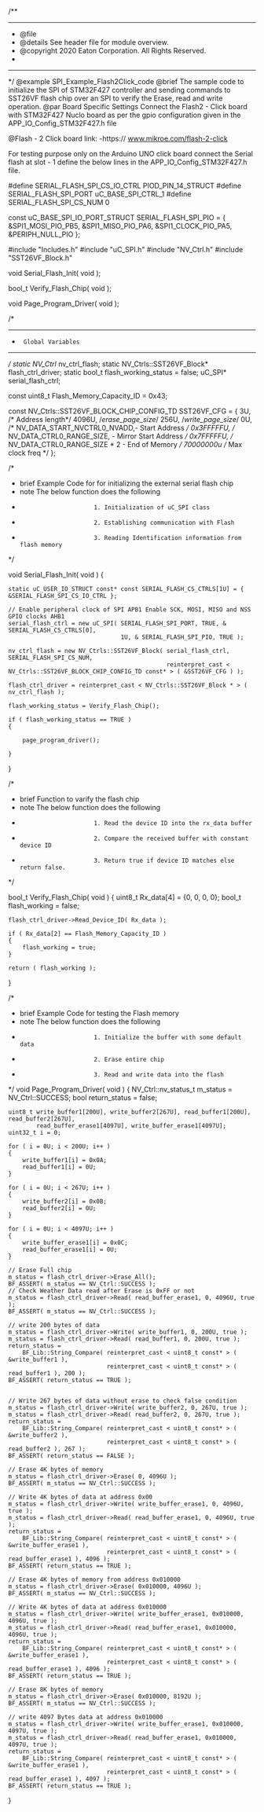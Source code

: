 /**
 *****************************************************************************************
 * @file
 * @details See header file for module overview.
 * @copyright 2020 Eaton Corporation. All Rights Reserved.
 *
 *****************************************************************************************
 */
@example SPI_Example_Flash2Click_code
@brief The sample code to initialize the SPI of STM32F427 controller and sending commands to
SST26VF flash chip over an SPI to verify the Erase, read and write operation.
@par Board Specific Settings
Connect the Flash2 - Click board with STM32F427 Nuclo board as per the gpio
configuration given in the APP_IO_Config_STM32F427.h file

@Flash - 2 Click board link: -https:// www.mikroe.com/flash-2-click

For testing purpose only on the Arduino UNO click board connect the Serial flash at slot - 1
define the below lines in the APP_IO_Config_STM32F427.h file.

#define SERIAL_FLASH_SPI_CS_IO_CTRL             PIOD_PIN_14_STRUCT
#define SERIAL_FLASH_SPI_PORT                   uC_BASE_SPI_CTRL_1
#define SERIAL_FLASH_SPI_CS_NUM                 0

const uC_BASE_SPI_IO_PORT_STRUCT SERIAL_FLASH_SPI_PIO =
{ &SPI1_MOSI_PIO_PB5, &SPI1_MISO_PIO_PA6, &SPI1_CLOCK_PIO_PA5, &PERIPH_NULL_PIO };


#include "Includes.h"
#include "uC_SPI.h"
#include "NV_Ctrl.h"
#include "SST26VF_Block.h"

void Serial_Flash_Init( void );

bool_t Verify_Flash_Chip( void );

void Page_Program_Driver( void );

/*
 *****************************************************************************************
 *		Global Variables
 *****************************************************************************************
 */
static NV_Ctrl* nv_ctrl_flash;
static NV_Ctrls::SST26VF_Block* flash_ctrl_driver;
static bool_t flash_working_status = false;
uC_SPI* serial_flash_ctrl;

const uint8_t Flash_Memory_Capacity_ID = 0x43;

const NV_Ctrls::SST26VF_BLOCK_CHIP_CONFIG_TD SST26VF_CFG =
{
	3U,
	/* Address length*/
	4096U,
	/*erase_page_size*/
	256U,
	/*write_page_size*/
	0U,
	/* NV_DATA_START_NVCTRL0_NVADD,- Start Address */
	0x3FFFFFU,
	/* NV_DATA_CTRL0_RANGE_SIZE,	- Mirror Start Address */
	0x7FFFFFU,
	/* NV_DATA_CTRL0_RANGE_SIZE * 2 - End of Memory */
	70000000u
	/* Max clock freq */
};


/*
 * brief                    Example Code for for initializing the external serial flash chip
 * note                     The below function does the following
 *                          1. Initialization of uC_SPI class
 *                          2. Establishing communication with Flash
 *                          3. Reading Identification information from flash memory
 */

void Serial_Flash_Init( void )
{

	static uC_USER_IO_STRUCT const* const SERIAL_FLASH_CS_CTRLS[1U] = { &SERIAL_FLASH_SPI_CS_IO_CTRL };

	// Enable peripheral clock of SPI APB1 Enable SCK, MOSI, MISO and NSS GPIO clocks AHB1
	serial_flash_ctrl = new uC_SPI( SERIAL_FLASH_SPI_PORT, TRUE, & SERIAL_FLASH_CS_CTRLS[0],
									1U, & SERIAL_FLASH_SPI_PIO, TRUE );

	nv_ctrl_flash = new NV_Ctrls::SST26VF_Block( serial_flash_ctrl, SERIAL_FLASH_SPI_CS_NUM,
												 reinterpret_cast < NV_Ctrls::SST26VF_BLOCK_CHIP_CONFIG_TD const* > ( &SST26VF_CFG ) );

	flash_ctrl_driver = reinterpret_cast < NV_Ctrls::SST26VF_Block * > ( nv_ctrl_flash );

	flash_working_status = Verify_Flash_Chip();

	if ( flash_working_status == TRUE )
	{

		page_program_driver();

	}
}

/*
 * brief                    Function to varify the flash chip
 * note                     The below function does the following
 *                          1. Read the device ID into the rx_data buffer
 *                          2. Compare the received buffer with constant device ID
 *                          3. Return true if device ID matches else return false.
 */

bool_t Verify_Flash_Chip( void )
{
	uint8_t Rx_data[4] = {0, 0, 0, 0};
	bool_t flash_working = false;

	flash_ctrl_driver->Read_Device_ID( Rx_data );

	if ( Rx_data[2] == Flash_Memory_Capacity_ID )
	{
		flash_working = true;
	}

	return ( flash_working );
}

/*
 * brief                    Example Code for testing the Flash memory
 * note                     The below function does the following
 *                          1. Initialize the buffer with some default data
 *                          2. Erase entire chip
 *                          3. Read and write data into the flash
 */
void Page_Program_Driver( void )
{
	NV_Ctrl::nv_status_t m_status = NV_Ctrl::SUCCESS;
	bool return_status = false;

	uint8_t write_buffer1[200U], write_buffer2[267U], read_buffer1[200U], read_buffer2[267U],
			read_buffer_erase1[4097U], write_buffer_erase1[4097U];
	uint32_t i = 0;

	for ( i = 0U; i < 200U; i++ )
	{
		write_buffer1[i] = 0x0A;
		read_buffer1[i] = 0U;
	}

	for ( i = 0U; i < 267U; i++ )
	{
		write_buffer2[i] = 0x0B;
		read_buffer2[i] = 0U;
	}

	for ( i = 0U; i < 4097U; i++ )
	{
		write_buffer_erase1[i] = 0x0C;
		read_buffer_erase1[i] = 0U;
	}

	// Erase Full chip
	m_status = flash_ctrl_driver->Erase_All();
	BF_ASSERT( m_status == NV_Ctrl::SUCCESS );
	// Check Weather Data read after Erase is 0xFF or not
	m_status = flash_ctrl_driver->Read( read_buffer_erase1, 0, 4096U, true );
	BF_ASSERT( m_status == NV_Ctrl::SUCCESS );

	// write 200 bytes of data
	m_status = flash_ctrl_driver->Write( write_buffer1, 0, 200U, true );
	m_status = flash_ctrl_driver->Read( read_buffer1, 0, 200U, true );
	return_status =
		BF_Lib::String_Compare( reinterpret_cast < uint8_t const* > ( &write_buffer1 ),
								reinterpret_cast < uint8_t const* > ( read_buffer1 ), 200 );
	BF_ASSERT( return_status == TRUE );


	// Write 267 bytes of data without erase to check false condition
	m_status = flash_ctrl_driver->Write( write_buffer2, 0, 267U, true );
	m_status = flash_ctrl_driver->Read( read_buffer2, 0, 267U, true );
	return_status =
		BF_Lib::String_Compare( reinterpret_cast < uint8_t const* > ( &write_buffer2 ),
								reinterpret_cast < uint8_t const* > ( read_buffer2 ), 267 );
	BF_ASSERT( return_status == FALSE );

	// Erase 4K bytes of memory
	m_status = flash_ctrl_driver->Erase( 0, 4096U );
	BF_ASSERT( m_status == NV_Ctrl::SUCCESS );

	// Write 4K bytes of data at address 0x00
	m_status = flash_ctrl_driver->Write( write_buffer_erase1, 0, 4096U, true );
	m_status = flash_ctrl_driver->Read( read_buffer_erase1, 0, 4096U, true );
	return_status =
		BF_Lib::String_Compare( reinterpret_cast < uint8_t const* > ( &write_buffer_erase1 ),
								reinterpret_cast < uint8_t const* > ( read_buffer_erase1 ), 4096 );
	BF_ASSERT( return_status == TRUE );

	// Erase 4K bytes of memory from address 0x010000
	m_status = flash_ctrl_driver->Erase( 0x010000, 4096U );
	BF_ASSERT( m_status == NV_Ctrl::SUCCESS );

	// Write 4K bytes of data at address 0x010000
	m_status = flash_ctrl_driver->Write( write_buffer_erase1, 0x010000, 4096U, true );
	m_status = flash_ctrl_driver->Read( read_buffer_erase1, 0x010000, 4096U, true );
	return_status =
		BF_Lib::String_Compare( reinterpret_cast < uint8_t const* > ( &write_buffer_erase1 ),
								reinterpret_cast < uint8_t const* > ( read_buffer_erase1 ), 4096 );
	BF_ASSERT( return_status == TRUE );

	// Erase 8K bytes of memory
	m_status = flash_ctrl_driver->Erase( 0x010000, 8192U );
	BF_ASSERT( m_status == NV_Ctrl::SUCCESS );

	// write 4097 Bytes data at address 0x010000
	m_status = flash_ctrl_driver->Write( write_buffer_erase1, 0x010000, 4097U, true );
	m_status = flash_ctrl_driver->Read( read_buffer_erase1, 0x010000, 4097U, true );
	return_status =
		BF_Lib::String_Compare( reinterpret_cast < uint8_t const* > ( &write_buffer_erase1 ),
								reinterpret_cast < uint8_t const* > ( read_buffer_erase1 ), 4097 );
	BF_ASSERT( return_status == TRUE );

}
